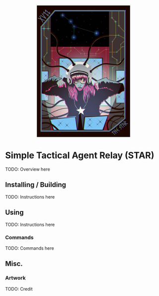 <p align="center"><img src="./_imgs/startarot.jpg" alt="STAR Tarot Card" width="300"/><br/></p>

# **S**imple **T**actical **A**gent **R**elay (**STAR**)

TODO: Overview here

## Installing / Building

TODO: Instructions here

## Using

TODO: Instructions here

### Commands

TODO: Commands here

## Misc.

### Artwork

TODO: Credit

